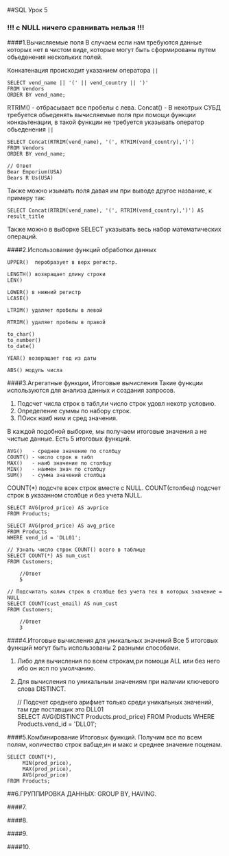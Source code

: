 ##SQL Урок 5

### !!! с NULL ничего сравнивать нельзя !!!

####1.Вычисляемые поля
В случаем если нам требуются данные которых нет в чистом виде, которые могут быть 
сформированы путем обьеденения нескольких полей.

Конкатенация происходит указанием оператора `||`  

    SELECT vend_name || '(' || vend_country || ')'
    FROM Vendors
    ORDER BY vend_name;

RTRIM()  - отбрасывает все пробелы с лева.
Concat() - В некотрых СУБД требуется обьеденять вычисляемые поля при помощи
функции конкаьтенации, в такой функции не требуется указывать оператор 
обьеденения `||`

    SELECT Concat(RTRIM(vend_name), '(', RTRIM(vend_country),')')
    FROM Vendors
    ORDER BY vend_name;

    // Ответ
    Bear Emporium(USA)
    Bears R Us(USA)

Также можно изымать поля давая им при выводе другое название, к примеру так:

    SELECT Concat(RTRIM(vend_name), '(', RTRIM(vend_country),')') AS result_title

Также можно в выборке SELECT указывать весь набор математических операций. 

####2.Использование функций обработки данных

    UPPER()  перобразует в верх регистр.

    LENGTH() возвращает длину строки
    LEN()
    
    LOWER() в нижний регистр
    LCASE()
    
    LTRIM() удаляет пробелы в левой

    RTRIM() удаляет пробелы в правой
    
    to_char()
    to_number()
    to_date()
    
    YEAR() возвращает год из даты

    ABS() модуль числа
    

####3.Агрегатные функции, Итоговые вычисления
Такие функции используются для анализа данных и создания запросов.

1. Подсчет числа строк в табл,ли число строк удовл некотр условию.
2. Определение суммы по набору строк.
3. ПОиск наиб ним и сред значения.

В каждой подобной выборке, мы получаем итоговые значения а не чистые данные.
Есть 5 итоговых функций.

    AVG()   - среднее значение по столбцу
    COUNT() - число строк в табл 
    MAX()   - наиб значение по столбцу
    MIN()   - наимен знач по столбцу
    SUM()   - сумма значений столбца

COUNT(*) подсчте всех строк вместе с NULL.
COUNT(столбец) подсчет строк в указанном столбце и без учета NULL.

    SELECT AVG(prod_price) AS avprice
    FROM Products;

    SELECT AVG(prod_price) AS avg_price
    FROM Products
    WHERE vend_id = 'DLL01';

    // Узнать число строк COUNT() всего в таблице
    SELECT COUNT(*) AS num_cust
    FROM Customers;
        
        //Ответ    
        5

    // Подсчитать колич строк в столбце без учета тех в которых значение = NULL
    SELECT COUNT(cust_email) AS num_cust
    FROM Customers;

        //Ответ
        3

####4.Итоговые вычисления для уникальных значений
Все 5 итоговых функций могут быть использованы 2 разными способами.

1) Либо для вычисления по всем строкам,ри помощи ALL или без него ибо он исп по умолчанию.
2) Для вычисления по уникальным значениям при наличии ключевого слова DISTINCT.

    
    // Подсчет среднего арифмет только среди уникальных значений, там где поставщик это DLL01  
    SELECT  AVG(DISTINCT  Products.prod_price)
    FROM Products
    WHERE Products.vend_id = 'DLL01';


####5.Комбинирование Итоговых функций.
Получим все по всем полям, количество строк вабще,ин и макс и среднее значение поценам.

    SELECT COUNT(*),
		 MIN(prod_price),
		 MAX(prod_price),
		 AVG(prod_price)
    FROM Products;




##6.ГРУППИРОВКА ДАННЫХ: GROUP BY, HAVING.



####7.



####8.



####9.



####10.










